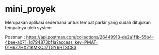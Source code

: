# mini_proyek
Merupakan aplikasi sederhana untuk tempat parkir yang sudah ditujukan tempatnya oleh system

Postman : https://api.postman.com/collections/26449913-de2a1f1b-55b4-4bee-a071-1d794873bf1a?access_key=PMAT-01H6Z7HXZ1KMKCJ7TGY6HTSC83
